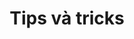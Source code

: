 ---
title: "Tips và tricks"
linkTitle: "Tips và tricks"
weight: 2.5
description: >
  Tổng hợp các tips và tricks khi PVP
---
